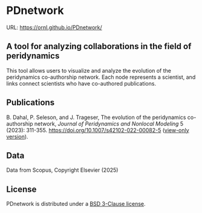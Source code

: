 # PDnetwork
URL: https://ornl.github.io/PDnetwork/

## A tool for analyzing collaborations in the field of peridynamics
This tool allows users to visualize and analyze the evolution of the peridynamics co-authorship network. Each node represents a scientist, and links connect scientists who have co-authored publications.

## Publications
B. Dahal, P. Seleson, and J. Trageser, The evolution of the peridynamics co-authorship network, *Journal of Peridynamics and Nonlocal Modeling* 5 (2023): 311-355. https://doi.org/10.1007/s42102-022-00082-5 ([view-only version](https://rdcu.be/cRvai)).

## Data
Data from Scopus, Copyright Elsevier (2025)

## License
PDnetwork is distributed under a [BSD 3-Clause license](LICENSE).
